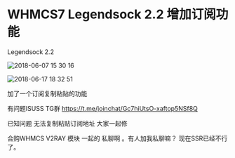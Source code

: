 # WHMCS7 Legendsock 2.2 增加订阅功能
Legendsock 2.2 

![2018-06-07 15 30 16](https://user-images.githubusercontent.com/6214084/41085755-79aa3204-6a6a-11e8-954d-ec26b04c239f.jpg)

![2018-06-17 18 32 51](https://user-images.githubusercontent.com/6214084/41514450-b60f9848-72d9-11e8-89f1-dcd3265a57db.jpg)


加了一个订阅复制粘贴的功能

有问题ISUSS TG群 https://t.me/joinchat/Gc7hiUtsO-xaftop5NSf8Q

已知问题 无法复制粘贴订阅地址 大家一起修


合购WHMCS V2RAY 模块 一起的 私聊啊 。有人加我私聊嘛？ 现在SSR已经不行了。
